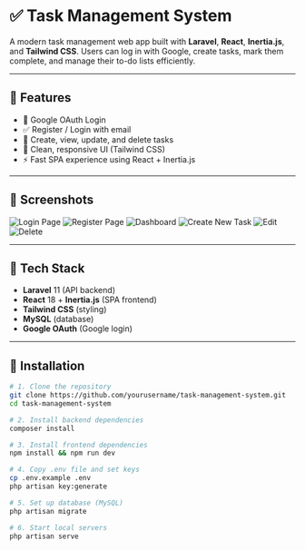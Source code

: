 # ✅ Task Management System

A modern task management web app built with **Laravel**, **React**, **Inertia.js**, and **Tailwind CSS**. Users can log in with Google, create tasks, mark them complete, and manage their to-do lists efficiently.

---

## 🚀 Features

- 🔐 Google OAuth Login
- ✅ Register / Login with email
- 🧾 Create, view, update, and delete tasks
- 🌙 Clean, responsive UI (Tailwind CSS)
- ⚡ Fast SPA experience using React + Inertia.js

---

## 📸 Screenshots

![Login Page](<img width="1632" height="925" alt="image" src="https://github.com/user-attachments/assets/b4bed0d2-ad70-487f-8042-ca66e20e0fbb" />
)
![Register Page](<img width="1678" height="909" alt="image" src="https://github.com/user-attachments/assets/cd68b658-f9c5-41ca-bb99-88760f16c222" />
)
![Dashboard](<img width="1860" height="916" alt="image" src="https://github.com/user-attachments/assets/3b4d685b-a329-4114-ae49-e2a35cdd9fd6" />
)
![Create New Task](<img width="1738" height="963" alt="image" src="https://github.com/user-attachments/assets/406c0d7c-9b48-409c-bc41-cdbb7a04dba3" />
)
![Edit](<img width="1860" height="916" alt="image" src="https://github.com/user-attachments/assets/3b4d685b-a329-4114-ae49-e2a35cdd9fd6" />
)
![Delete](<img width="1860" height="916" alt="image" src="https://github.com/user-attachments/assets/3b4d685b-a329-4114-ae49-e2a35cdd9fd6" />
)


---

## 🔧 Tech Stack

- **Laravel** 11 (API backend)
- **React** 18 + **Inertia.js** (SPA frontend)
- **Tailwind CSS** (styling)
- **MySQL** (database)
- **Google OAuth** (Google login)

---

## 🔨 Installation

```bash
# 1. Clone the repository
git clone https://github.com/yourusername/task-management-system.git
cd task-management-system

# 2. Install backend dependencies
composer install

# 3. Install frontend dependencies
npm install && npm run dev

# 4. Copy .env file and set keys
cp .env.example .env
php artisan key:generate

# 5. Set up database (MySQL)
php artisan migrate

# 6. Start local servers
php artisan serve
